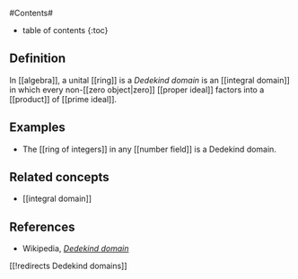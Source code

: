 
#Contents#
* table of contents
{:toc}

## Definition

In [[algebra]], a unital [[ring]] is a _Dedekind domain_ is an [[integral domain]] in which every non-[[zero object|zero]] [[proper ideal]] factors into a [[product]] of [[prime ideal]].

## Examples

* The [[ring of integers]] in any [[number field]] is a Dedekind domain.

## Related concepts

* [[integral domain]]

## References

* Wikipedia, _[Dedekind domain](http://en.wikipedia.org/wiki/Dedekind_domain)_

[[!redirects Dedekind domains]]